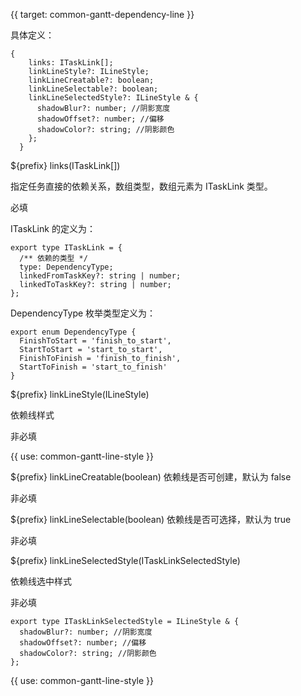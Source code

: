 {{ target: common-gantt-dependency-line }}

具体定义：

```
{
    links: ITaskLink[];
    linkLineStyle?: ILineStyle;
    linkLineCreatable?: boolean;
    linkLineSelectable?: boolean;
    linkLineSelectedStyle?: ILineStyle & {
      shadowBlur?: number; //阴影宽度
      shadowOffset?: number; //偏移
      shadowColor?: string; //阴影颜色
    };
  }
```

${prefix} links(ITaskLink[])

指定任务直接的依赖关系，数组类型，数组元素为 ITaskLink 类型。

必填

ITaskLink 的定义为：

```
export type ITaskLink = {
  /** 依赖的类型 */
  type: DependencyType;
  linkedFromTaskKey?: string | number;
  linkedToTaskKey?: string | number;
};
```

DependencyType 枚举类型定义为：

```
export enum DependencyType {
  FinishToStart = 'finish_to_start',
  StartToStart = 'start_to_start',
  FinishToFinish = 'finish_to_finish',
  StartToFinish = 'start_to_finish'
}
```

${prefix} linkLineStyle(ILineStyle)

依赖线样式

非必填

{{ use: common-gantt-line-style }}

${prefix} linkLineCreatable(boolean)
依赖线是否可创建，默认为 false

非必填

${prefix} linkLineSelectable(boolean)
依赖线是否可选择，默认为 true

非必填

${prefix} linkLineSelectedStyle(ITaskLinkSelectedStyle)

依赖线选中样式

非必填

```
export type ITaskLinkSelectedStyle = ILineStyle & {
  shadowBlur?: number; //阴影宽度
  shadowOffset?: number; //偏移
  shadowColor?: string; //阴影颜色
};
```

{{ use: common-gantt-line-style }}
